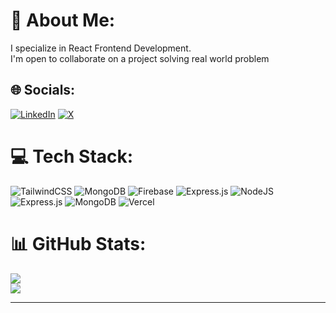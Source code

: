 # 💫 About Me:
I specialize in React Frontend Development.<br>I'm open to collaborate on a project solving real world problem


## 🌐 Socials:
[![LinkedIn](https://img.shields.io/badge/LinkedIn-%230077B5.svg?logo=linkedin&logoColor=white)](https://linkedin.com/in/aykansal) [![X](https://img.shields.io/badge/X-black.svg?logo=X&logoColor=white)](https://x.com/aykan031) 
<!-- [![Medium](https://img.shields.io/badge/Medium-12100E?logo=medium&logoColor=white)](https://medium.com/@aykansal) -->

# 💻 Tech Stack:
![TailwindCSS](https://img.shields.io/badge/tailwindcss-%2338B2AC.svg?style=for-the-badge&logo=tailwind-css&logoColor=white) ![MongoDB](https://img.shields.io/badge/MongoDB-%234ea94b.svg?style=for-the-badge&logo=mongodb&logoColor=white) ![Firebase](https://img.shields.io/badge/firebase-a08021?style=for-the-badge&logo=firebase&logoColor=ffcd34) ![Express.js](https://img.shields.io/badge/express.js-%23404d59.svg?style=for-the-badge&logo=express&logoColor=%2361DAFB) ![NodeJS](https://img.shields.io/badge/node.js-6DA55F?style=for-the-badge&logo=node.js&logoColor=white) ![Express.js](https://img.shields.io/badge/express.js-%23404d59.svg?style=for-the-badge&logo=express&logoColor=%2361DAFB) ![MongoDB](https://img.shields.io/badge/MongoDB-%234ea94b.svg?style=for-the-badge&logo=mongodb&logoColor=white) ![Vercel](https://img.shields.io/badge/vercel-%23000000.svg?style=for-the-badge&logo=vercel&logoColor=white)
# 📊 GitHub Stats:
<!--![](https://github-readme-stats.vercel.app/api?username=ayush031&theme=tokyonight&hide_border=false&include_all_commits=true&count_private=true)<br/>-->
![](https://github-readme-streak-stats.herokuapp.com/?user=ayush031&theme=tokyonight&hide_border=false) <br>
![](https://github-readme-stats.vercel.app/api/top-langs/?username=ayush031&theme=tokyonight&hide_border=false&include_all_commits=true&count_private=true&layout=compact)

---
<!-- [![](https://visitcount.itsvg.in/api?id=ayush031&icon=2&color=6)](https://visitcount.itsvg.in) -->

<!-- Proudly created with GPRM ( https://gprm.itsvg.in ) -->
